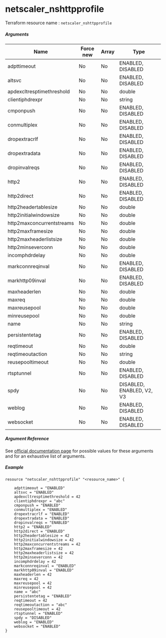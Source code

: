 # netscaler_nshttpprofile

Terraform resource name : ```netscaler_nshttpprofile```

##### Arguments

| Name | Force new | Array | Type |
|----|----|----|----|
|adpttimeout|No|No|ENABLED, DISABLED|
|altsvc|No|No|ENABLED, DISABLED|
|apdexcltresptimethreshold|No|No|double|
|clientiphdrexpr|No|No|string|
|cmponpush|No|No|ENABLED, DISABLED|
|conmultiplex|No|No|ENABLED, DISABLED|
|dropextracrlf|No|No|ENABLED, DISABLED|
|dropextradata|No|No|ENABLED, DISABLED|
|dropinvalreqs|No|No|ENABLED, DISABLED|
|http2|No|No|ENABLED, DISABLED|
|http2direct|No|No|ENABLED, DISABLED|
|http2headertablesize|No|No|double|
|http2initialwindowsize|No|No|double|
|http2maxconcurrentstreams|No|No|double|
|http2maxframesize|No|No|double|
|http2maxheaderlistsize|No|No|double|
|http2minseverconn|No|No|double|
|incomphdrdelay|No|No|double|
|markconnreqinval|No|No|ENABLED, DISABLED|
|markhttp09inval|No|No|ENABLED, DISABLED|
|maxheaderlen|No|No|double|
|maxreq|No|No|double|
|maxreusepool|No|No|double|
|minreusepool|No|No|double|
|name|No|No|string|
|persistentetag|No|No|ENABLED, DISABLED|
|reqtimeout|No|No|double|
|reqtimeoutaction|No|No|string|
|reusepooltimeout|No|No|double|
|rtsptunnel|No|No|ENABLED, DISABLED|
|spdy|No|No|DISABLED, ENABLED, V2, V3|
|weblog|No|No|ENABLED, DISABLED|
|websocket|No|No|ENABLED, DISABLED|

##### Argument Reference

See [official documentation page](https://developer-docs.citrix.com/projects/netscaler-nitro-api/en/11.0/configuration/ns/nshttpprofile/nshttpprofile/) for possible values for these arguments and for an exhaustive list of arguments.

##### Example

```
resource "netscaler_nshttpprofile" "<resource_name>" {

    adpttimeout = "ENABLED"
    altsvc = "ENABLED"
    apdexcltresptimethreshold = 42
    clientiphdrexpr = "abc"
    cmponpush = "ENABLED"
    conmultiplex = "ENABLED"
    dropextracrlf = "ENABLED"
    dropextradata = "ENABLED"
    dropinvalreqs = "ENABLED"
    http2 = "ENABLED"
    http2direct = "ENABLED"
    http2headertablesize = 42
    http2initialwindowsize = 42
    http2maxconcurrentstreams = 42
    http2maxframesize = 42
    http2maxheaderlistsize = 42
    http2minseverconn = 42
    incomphdrdelay = 42
    markconnreqinval = "ENABLED"
    markhttp09inval = "ENABLED"
    maxheaderlen = 42
    maxreq = 42
    maxreusepool = 42
    minreusepool = 42
    name = "abc"
    persistentetag = "ENABLED"
    reqtimeout = 42
    reqtimeoutaction = "abc"
    reusepooltimeout = 42
    rtsptunnel = "ENABLED"
    spdy = "DISABLED"
    weblog = "ENABLED"
    websocket = "ENABLED"
}
```

